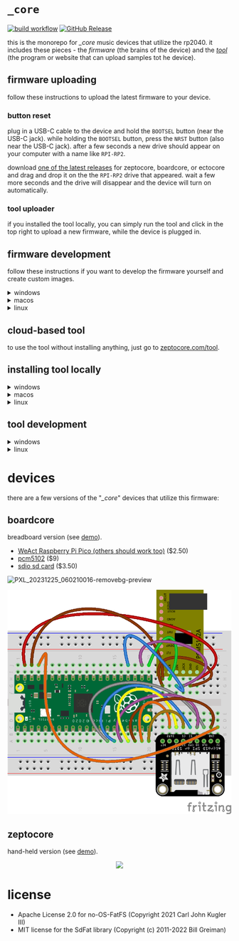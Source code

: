 # `_core`

[![build workflow](https://github.com/schollz/_core/actions/workflows/build.yml/badge.svg)](https://github.com/schollz/_core/actions/workflows/build.yml) [![GitHub Release](https://img.shields.io/github/v/release/schollz/_core)](https://github.com/schollz/_core/releases/latest)


this is the monorepo for *_core* music devices that utilize the rp2040. it includes these pieces - the *firmware* (the brains of the device) and the *[tool](https://zeptocore.com/tool)* (the program or website that can upload samples tot he device).

## firmware uploading

follow these instructions to upload the latest firmware to your device.

### button reset

plug in a USB-C cable to the device and hold the `BOOTSEL` button (near the USB-C jack). while holding the `BOOTSEL` button, press the `NRST` button (also near the USB-C jack). after a few seconds a new drive should appear on your computer with a name like `RPI-RP2`.

download [one of the latest releases](https://github.com/schollz/_core/releases/latest) for zeptocore, boardcore, or ectocore and drag and drop it on the the `RPI-RP2` drive that appeared. wait a few more seconds and the drive will disappear and the device will turn on automatically.


### tool uploader

if you installed the tool locally, you can simply run the tool and click in the top right to upload a new firmware, while the device is plugged in.

## firmware development

follow these instructions if you want to develop the firmware yourself and create custom images.


<details><summary>windows</summary>

Install WSL 2

```
$ wsl --set-default-version 2
$ wsl --install Ubuntu
```

Then restart computer and run 

```
$ wsl --install
```

That should start your system. Then you can follow the Linux directions.

</details>


<details><summary>macos</summary>


First install homebrew:

```
/bin/bash -c "$(curl -fsSL https://raw.githubusercontent.com/Homebrew/install/master/install.sh)"
```

You will need to add Homebrew to your PATH. Do so by running the following two commands:

```
which brew
```

will tell you which path your brew is on. then

```
echo 'eval "$([path to homebrew from command above] shellenv)"' >> /Users/USERNAME/.zprofile (remembering to substitute your username)
eval "$(/opt/homebrew/bin/brew shellenv)"
```

Now you can install the toolchain:

```
brew install cmake python
brew tap ArmMbed/homebrew-formulae
brew install gcc-arm-embedded
```

Now clone the repo and install the Pico SDK

```
git clone https://github.com/schollz/_core
cd _core
export PICO_SDK_PATH=$(pwd)/pico-sdk
git clone -b master https://github.com/raspberrypi/pico-sdk.git
cd pico-sdk &&  git submodule update --init && cd ..
```

Now you should be able to build zeptocore:

```
make clean zeptocore
```

</details>

<details><summary>linux</summary>

Install the pre-requisites:

```
sudo apt install cmake gcc-arm-none-eabi \
    libnewlib-arm-none-eabi \
    libstdc++-arm-none-eabi-newlib \
    git python3 g++
sudo -H python3 -m pip install numpy \
    matplotlib tqdm icecream librosa click
```

Clone this repo and install the Pico SDK:

```
git clone https://github.com/schollz/_core
cd _core
git clone https://github.com/raspberrypi/pico-sdk
cd pico-sdk &&  git submodule update --init && cd ..
export PICO_SDK_PATH=$(pwd)/pico-sdk
```

Do a build:

```
make clean zeptocore
```

(replace '`zeptocore`' with '`ectocore` or '`boardcore`'' if you are building the latter)

</details>


## cloud-based tool

to use the tool without installing anything, just go to [zeptocore.com/tool](https://zeptocore.com/tool).

## installing tool locally


<details><summary>windows</summary>

goto the [latest release](https://github.com/schollz/_core/releases/latest) and download `core_windows_v2.0.4.exe`.

once downloaded, double click on the `.exe` file to run it.

</details>



<details><summary>macos</summary>

to install the `_core` tool on macOS, first open a terminal.

then, if you are on an Intel-based mac install with:

```
curl -L https://github.com/schollz/_core/releases/download/v2.0.4/core_macos_amd64_v2.0.4 > core_macos
```

or, if you are on a M1/M2-based mac install with:

```
curl -L https://github.com/schollz/_core/releases/download/v2.0.4/core_macos_aarch64_v2.0.4 > core_macos
```

then to run, do:

```
chmod +x core_macos && ./core_macos
```


</details>



<details><summary>linux</summary>

goto the [latest release](https://github.com/schollz/_core/releases/latest) and download `core_linux_amd64_v2.0.4`. 

once downloaded, run it from the terminal.


</details>


## tool development 

<details><summary>windows</summary>

First [install Scoop](https://scoop.sh/), open PowerShell terminal and type:

```PowerShell
> Set-ExecutionPolicy -ExecutionPolicy RemoteSigned -Scope CurrentUser
> Invoke-RestMethod -Uri https://get.scoop.sh | Invoke-Expression
```

Then in the Powershell:

```PowerShell
> scoop update
> scoop install go zig sox
```

Now you can build with:

```PowerShell
> cd core
> $env:CGO_ENABLED=1; $env:CC="zig cc"; go build -v -x
```

Now the upload tool can be run by typing

```
./core.exe
```

</details>



<details><summary>linux</summary>

after cloning this repository go into the `core` folder.

make sure Go is installed and then install `air`:

```
> go install github.com/cosmtrek/air@latest
```

now just run 

```
> air
```

and the website will live-reload when developing.

</details>

# devices
there are a few versions of the "*_core*" devices that utilize this firmware:

## boardcore

breadboard version (see [demo](https://www.instagram.com/p/CvzdZTYtV8H/)).

- [WeAct Raspberry Pi Pico (others should work too)](https://www.aliexpress.us/item/3256803521775546.html?gatewayAdapt=glo2usa4itemAdapt) ($2.50)
- [pcm5102](https://www.amazon.com/Comimark-Interface-PCM5102-GY-PCM5102-Raspberry/dp/B07W97D2YC/) ($9)
- [sdio sd card](https://www.adafruit.com/product/4682) ($3.50)

![PXL_20231225_060210016-removebg-preview](https://github.com/schollz/_core/assets/6550035/a33e5fcb-b052-48ba-ab71-0d95d77dea5c)

![boardcore](docs/static/_core_bb.png)

## zeptocore

hand-held version (see [demo](https://www.instagram.com/p/C1PFLGDvB9I/)).

<center>
<img src="https://github.com/schollz/_core/assets/6550035/05e2b34b-efbc-47d1-8ba0-605ad723f85c" width=40%>
</center>


# license

- Apache License 2.0 for no-OS-FatFS (Copyright 2021 Carl John Kugler III)
- MIT license for the SdFat library (Copyright (c) 2011-2022 Bill Greiman)

